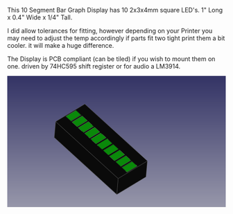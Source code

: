   This 10 Segment Bar Graph Display has 10 2x3x4mm square LED's.
  1" Long x 0.4" Wide x 1/4" Tall.
  
  I did allow tolerances for fitting, however depending on your Printer you may need to adjust
  the temp accordingly if parts fit two tight print them a bit cooler. it will make a huge difference.
  
  The Display is PCB compliant (can be tiled) if you wish to mount them on one.
  driven by 74HC595 shift register or for audio a LM3914. 
  
  ![alt text](images/10-seg-bar-graph.png)
